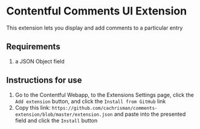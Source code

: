 # Contentful Comments UI Extension

This extension lets you display and add comments to a particular entry

## Requirements

1. a JSON Object field

## Instructions for use

1. Go to the Contentful Webapp, to the Extensions Settings page, click the `Add extension` button, and click the `Install from GitHub` link
1. Copy this link: `https://github.com/cachrisman/comments-extension/blob/master/extension.json` and paste into the presented field and click the `Install` button